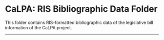 # CaLPA: RIS Bibliographic Data Folder

This folder contains RIS-formatted bibliographic data of the legislative bill information of the CaLPA project.

----
